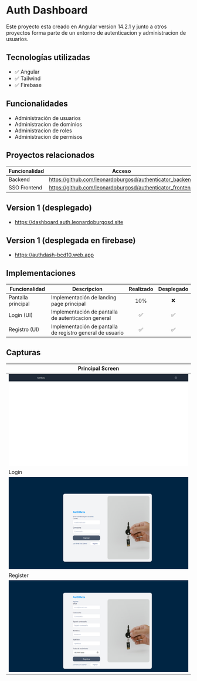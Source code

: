# Auth Dashboard

Este proyecto esta creado en Angular version 14.2.1 y junto a otros proyectos forma parte de un entorno de autenticacion y administracion de usuarios.

## Tecnologías utilizadas

- :white_check_mark: Angular
- :white_check_mark: Tailwind
- :white_check_mark: Firebase

## Funcionalidades

- Administración de usuarios
- Administracion de dominios
- Administracion de roles
- Administracion de permisos

## Proyectos relacionados

| Funcionalidad | Acceso                                                    |
| ------------- | --------------------------------------------------------- |
| Backend       | https://github.com/leonardoburgosd/authenticator_backend  |
| SSO Frontend  | https://github.com/leonardoburgosd/authenticator_frontend |

## Version 1 (desplegado)
- https://dashboard.auth.leonardoburgosd.site
## Version 1 (desplegada en firebase)
- https://authdash-bcd10.web.app


## Implementaciones
|Funcionalidad      | Descripcion                                               | Realizado          | Desplegado       | 
|-------------------|-----------------------------------------------------------|:------------------:|:----------------:|
|Pantalla principal |Implementación de landing page principal                   |  10%               | :x:              |
|Login (UI)         |Implementación de pantalla de autenticacion general        | :white_check_mark: |:white_check_mark:|
|Registro (UI)      |Implementación de pantalla de registro general de usuario  | :white_check_mark: |:white_check_mark:|


## Capturas
|Principal Screen                                   |
|---------------------------------------------------|
|![Principal Screen](/captures/principalScreen.png) |
|Login                                              |
|![Login](/captures/loginScreen.png)                |
|Register                                           |
|![Register](/captures/registerScreen.png)          |
